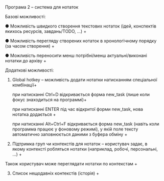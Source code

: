 Програма 2 – система для нотаток

Базові можливості:

● Можливість швидкого створення текстових нотаток (ідей, конспектів якихось
ресурсів, завдань/TODO, …) +

● Можливість перегляду створених нотаток в хронологічному порядку (за часом
створення) +

● Можливість переносити менш потрібні/менш актуальні/виконані нотатки до архіву +

Додаткові можливості:

1) Global hotkey – можливість додати нотатки натисканням спеціальної комбінації+

   при натисканні Ctrl+D відкривається форма new_task (лише коли фокус знаходиться на программі)+
   
   при натисканні ENTER під час відкритої форми new_task, нова нотатка додається +
   
   при натисканні Alt+Ctrl+F відкривається форма new_task (навіть коли программа працює у фоновому режимі), у якій поле тексту автоматично заповнюється даними з буфера обміну +

2) Підтримка груп чи контекстів для нотаток – користувач задає, в якому контексті робляться нотатки (наприклад, робочі, персональні, …) +

Також користувач може переглядати нотатки по контекстам +

3) Cписок нещодавніх контекстів (історія) +
